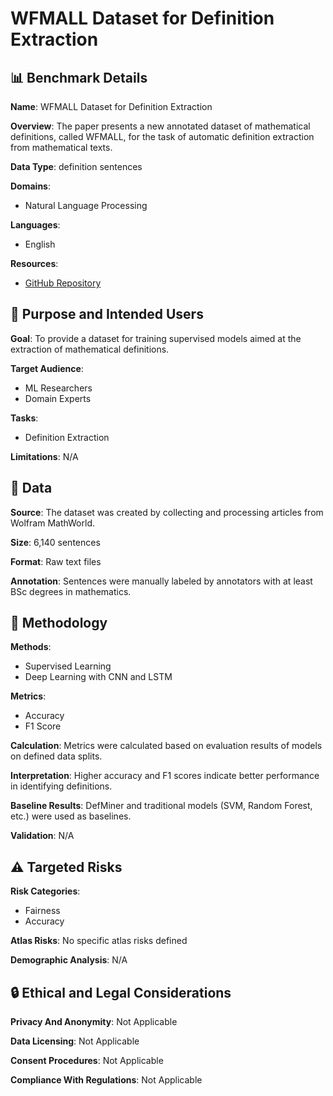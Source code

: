 # WFMALL Dataset for Definition Extraction

## 📊 Benchmark Details

**Name**: WFMALL Dataset for Definition Extraction

**Overview**: The paper presents a new annotated dataset of mathematical definitions, called WFMALL, for the task of automatic definition extraction from mathematical texts.

**Data Type**: definition sentences

**Domains**:
- Natural Language Processing

**Languages**:
- English

**Resources**:
- [GitHub Repository](https://github.com/uplink007/FinalProject/tree/master/data/wolfram)

## 🎯 Purpose and Intended Users

**Goal**: To provide a dataset for training supervised models aimed at the extraction of mathematical definitions.

**Target Audience**:
- ML Researchers
- Domain Experts

**Tasks**:
- Definition Extraction

**Limitations**: N/A

## 💾 Data

**Source**: The dataset was created by collecting and processing articles from Wolfram MathWorld.

**Size**: 6,140 sentences

**Format**: Raw text files

**Annotation**: Sentences were manually labeled by annotators with at least BSc degrees in mathematics.

## 🔬 Methodology

**Methods**:
- Supervised Learning
- Deep Learning with CNN and LSTM

**Metrics**:
- Accuracy
- F1 Score

**Calculation**: Metrics were calculated based on evaluation results of models on defined data splits.

**Interpretation**: Higher accuracy and F1 scores indicate better performance in identifying definitions.

**Baseline Results**: DefMiner and traditional models (SVM, Random Forest, etc.) were used as baselines.

**Validation**: N/A

## ⚠️ Targeted Risks

**Risk Categories**:
- Fairness
- Accuracy

**Atlas Risks**:
No specific atlas risks defined

**Demographic Analysis**: N/A

## 🔒 Ethical and Legal Considerations

**Privacy And Anonymity**: Not Applicable

**Data Licensing**: Not Applicable

**Consent Procedures**: Not Applicable

**Compliance With Regulations**: Not Applicable
